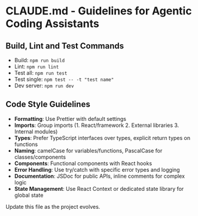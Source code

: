 # CLAUDE.md - Guidelines for Agentic Coding Assistants

## Build, Lint and Test Commands
- Build: `npm run build`
- Lint: `npm run lint`
- Test all: `npm run test`
- Test single: `npm test -- -t "test name"`
- Dev server: `npm run dev`

## Code Style Guidelines
- **Formatting**: Use Prettier with default settings
- **Imports**: Group imports (1. React/framework 2. External libraries 3. Internal modules)
- **Types**: Prefer TypeScript interfaces over types, explicit return types on functions
- **Naming**: camelCase for variables/functions, PascalCase for classes/components
- **Components**: Functional components with React hooks
- **Error Handling**: Use try/catch with specific error types and logging
- **Documentation**: JSDoc for public APIs, inline comments for complex logic
- **State Management**: Use React Context or dedicated state library for global state

Update this file as the project evolves.
